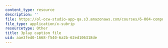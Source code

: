 ```yaml
---
content_type: resource
description: ''
file: https://ol-ocw-studio-app-qa.s3.amazonaws.com/courses/6-004-computation-structures-spring-2017/aae3fed01668f5406a2b62ed106318de_r3c31nh_iOc.srt
file_type: application/x-subrip
resourcetype: Other
title: 3play caption file
uid: aae3fed0-1668-f540-6a2b-62ed106318de
---
```

